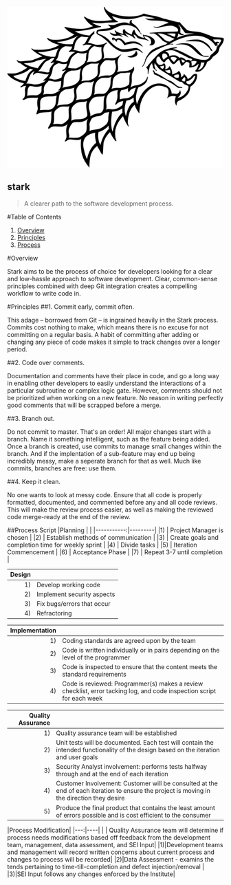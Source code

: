 ![Logo](stark.png)

stark
-----
>A clearer path to the software development process.

#Table of Contents
1. [Overview](#overview)  
2. [Principles](#principles)
3. [Process](#process-script)

#Overview

Stark aims to be the process of choice for developers looking for a clear and low-hassle approach to software development. Clear, common-sense principles combined with deep Git integration creates a compelling workflow to write code in.

#Principles
##1. Commit early, commit often.

This adage – borrowed from Git – is ingrained heavily in the Stark process. Commits cost nothing to make, which means there is no excuse for not committing on a regular basis. A habit of committing after adding or changing any piece of code makes it simple to track changes over a longer period.

##2. Code over comments.

Documentation and comments have their place in code, and go a long way in enabling other developers to easily understand the interactions of a particular subroutine or complex logic gate. However, comments should not be prioritized when working on a new feature. No reason in writing perfectly good comments that will be scrapped before a merge.

##3. Branch out.

Do not commit to master. That's an order! All major changes start with a branch. Name it something intelligent, such as the feature being added. Once a branch is created, use commits to manage small changes within the branch. And if the implentation of a sub-feature may end up being incredibly messy, make a seperate branch for that as well. Much like commits, branches are free: use them.

##4. Keep it clean.

No one wants to look at messy code. Ensure that all code is properly formatted, documented, and commented before any and all code reviews. This will make the review process easier, as well as making the reviewed code merge-ready at the end of the review.

##Process Script
|Planning | |
|-----------:|---------|
|1) | Project Manager is chosen |
|2) | Establish methods of communication |
|3) | Create goals and completion time for weekly sprint |
|4) | Divide tasks |
|5) | Iteration Commencement |
|6) | Acceptance Phase |
|7) | Repeat 3-7 until completion |

|Design| |
|------:| ---- |
|1)| Develop working code |
|2)| Implement security aspects
|3)| Fix bugs/errors that occur
|4)| Refractoring

|Implementation| |
|---:| ----- |
|1)| Coding standards are agreed upon by the team | 
|2)| Code is written individually or in pairs depending on the level of the programmer|
|3)| Code is inspected to ensure that the content meets the standard requirements|
|4)| Code is reviewed: Programmer(s) makes a review checklist, error tacking log, and code inspection script for each week |

|Quality Assurance||
|---:|----|
|1)| Quality assurance team will be established
|2)| Unit tests will be documented. Each test will contain the intended functionality of the design based on the iteration and user goals
|3)| Security Analyst involvement: performs tests halfway through and at the end of each iteration
|4)| Customer Involvement: Customer will be consulted at the end of each iteration to ensure the project is moving in the direction they desire
|5)| Produce the final product that contains the least amount of errors possible and is cost efficient to the consumer

|Process Modification|
|---:|----|
| | Quality Assurance team will determine if process needs modifications based off feedback from the development team, management, data assessment, and SEI Input|
|1)|Development teams and management will record written concerns about current process and changes to process will be recorded|
|2)|Data Assessment - examins the tends pertaining to time-till-completion and defect injection/removal |
|3)|SEI Input follows any changes enforced by the Institute|



